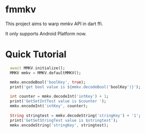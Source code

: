 # fmmkv

This project aims to warp mmkv API in dart ffi.

It only supports Android Platform now.

# Quick Tutorial

```dart
  await MMKV.initialize();
  MMKV mmkv = MMKV.defaultMMKV();

  mmkv.encodeBool('boolKey', true);
  print('get bool value is ${mmkv.decodeBool('boolKey')}');
  
  int counter = mmkv.decodeInt('intKey') + 1;
  print('GetSetIntTest value is $counter ');
  mmkv.encodeInt('intKey', counter);
  
  String stringtest = mmkv.decodeString('stringKey') + '1';
  print('GetSetStringTest value is $stringtest');
  mmkv.encodeString('stringKey', stringtest);
```
